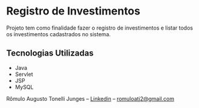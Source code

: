 # Registro de Investimentos
Projeto tem como finalidade fazer o registro de investimentos e listar todos os investimentos cadastrados no sistema.

## Tecnologias Utilizadas
* Java
* Servlet
* JSP
* MySQL

Rômulo Augusto Tonelli Junges – [Linkedin](https://www.linkedin.com/in/romulo-augusto-tonelli-junges-1aa61b132/) – romuloatj2@gmail.com
